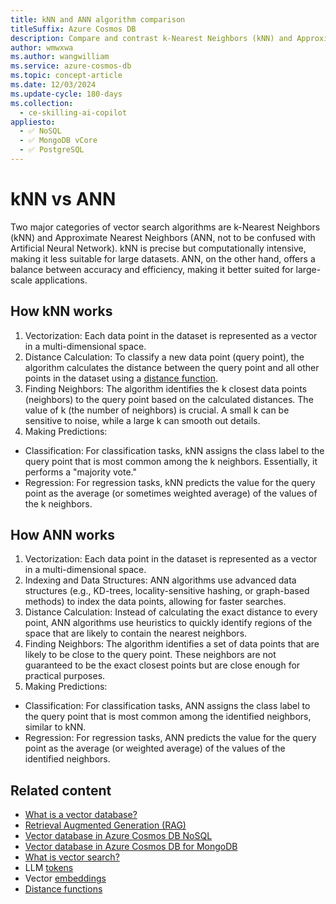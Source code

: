 ```yaml
---
title: kNN and ANN algorithm comparison
titleSuffix: Azure Cosmos DB
description: Compare and contrast k-Nearest Neighbors (kNN) and Approximate Nearest Neighbors (ANN) algorithms in relation to Azure Cosmos DB.
author: wmwxwa
ms.author: wangwilliam
ms.service: azure-cosmos-db
ms.topic: concept-article
ms.date: 12/03/2024
ms.update-cycle: 180-days
ms.collection:
  - ce-skilling-ai-copilot
appliesto:
  - ✅ NoSQL
  - ✅ MongoDB vCore
  - ✅ PostgreSQL
---
```


# kNN vs ANN

Two major categories of vector search algorithms are k-Nearest Neighbors (kNN) and Approximate Nearest Neighbors (ANN, not to be confused with Artificial Neural Network). kNN is precise but computationally intensive, making it less suitable for large datasets. ANN, on the other hand, offers a balance between accuracy and efficiency, making it better suited for large-scale applications.

## How kNN works

1. Vectorization: Each data point in the dataset is represented as a vector in a multi-dimensional space.
1. Distance Calculation: To classify a new data point (query point), the algorithm calculates the distance between the query point and all other points in the dataset using a [distance function](distance-functions.md).
1. Finding Neighbors: The algorithm identifies the k closest data points (neighbors) to the query point based on the calculated distances. The value of k (the number of neighbors) is crucial. A small k can be sensitive to noise, while a large k can smooth out details.
1. Making Predictions:
  - Classification: For classification tasks, kNN assigns the class label to the query point that is most common among the k neighbors. Essentially, it performs a "majority vote."
  - Regression: For regression tasks, kNN predicts the value for the query point as the average (or sometimes weighted average) of the values of the k neighbors.

## How ANN works

1. Vectorization: Each data point in the dataset is represented as a vector in a multi-dimensional space.
1. Indexing and Data Structures: ANN algorithms use advanced data structures (e.g., KD-trees, locality-sensitive hashing, or graph-based methods) to index the data points, allowing for faster searches.
1. Distance Calculation: Instead of calculating the exact distance to every point, ANN algorithms use heuristics to quickly identify regions of the space that are likely to contain the nearest neighbors.
1. Finding Neighbors: The algorithm identifies a set of data points that are likely to be close to the query point. These neighbors are not guaranteed to be the exact closest points but are close enough for practical purposes.
1. Making Predictions:
  - Classification: For classification tasks, ANN assigns the class label to the query point that is most common among the identified neighbors, similar to kNN.
  - Regression: For regression tasks, ANN predicts the value for the query point as the average (or weighted average) of the values of the identified neighbors.

## Related content

- [What is a vector database?](../vector-database.md)
- [Retrieval Augmented Generation (RAG)](rag.md)
- [Vector database in Azure Cosmos DB NoSQL](../nosql/vector-search.md)
- [Vector database in Azure Cosmos DB for MongoDB](../mongodb/vcore/vector-search.md)
- [What is vector search?](vector-search-overview.md)
- LLM [tokens](tokens.md)
- Vector [embeddings](vector-embeddings.md)
- [Distance functions](distance-functions.md)
